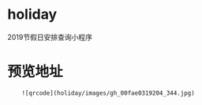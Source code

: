 # holiday

2019节假日安排查询小程序

# 预览地址

        ![qrcode](holiday/images/gh_00fae0319204_344.jpg)
      
